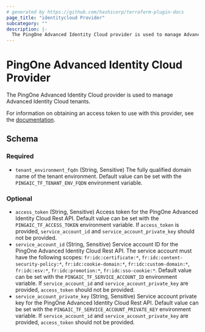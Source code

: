 ```yaml
---
# generated by https://github.com/hashicorp/terraform-plugin-docs
page_title: "identitycloud Provider"
subcategory: ""
description: |-
  The PingOne Advanced Identity Cloud provider is used to manage Advanced Identity Cloud tenants.
---
```


# PingOne Advanced Identity Cloud Provider

The PingOne Advanced Identity Cloud provider is used to manage Advanced Identity Cloud tenants.

For information on obtaining an access token to use with this provider, see the [documentation](https://backstage.forgerock.com/docs/idcloud/latest/developer-docs/authenticate-to-rest-api-with-access-token.html).

<!-- schema generated by tfplugindocs -->
## Schema

### Required

- `tenant_environment_fqdn` (String, Sensitive) The fully qualified domain name of the tenant environment. Default value can be set with the `PINGAIC_TF_TENANT_ENV_FQDN` environment variable.

### Optional

- `access_token` (String, Sensitive) Access token for the PingOne Advanced Identity Cloud Rest API. Default value can be set with the `PINGAIC_TF_ACCESS_TOKEN` environment variable. If `access_token` is provided, `service_account_id` and `service_account_private_key` should not be provided.
- `service_account_id` (String, Sensitive) Service account ID for the PingOne Advanced Identity Cloud Rest API. The service account must have the following scopes: `fr:idc:certificate:*`, `fr:idc:content-security-policy:*`, `fr:idc:cookie-domain:*`, `fr:idc:custom-domain:*`, `fr:idc:esv:*`, `fr:idc:promotion:*`, `fr:idc:sso-cookie:*`. Default value can be set with the `PINGAIC_TF_SERVICE_ACCOUNT_ID` environment variable. If `service_account_id` and `service_account_private_key` are provided, `access_token` should not be provided.
- `service_account_private_key` (String, Sensitive) Service account private key for the PingOne Advanced Identity Cloud Rest API. Default value can be set with the `PINGAIC_TF_SERVICE_ACCOUNT_PRIVATE_KEY` environment variable. If `service_account_id` and `service_account_private_key` are provided, `access_token` should not be provided.
